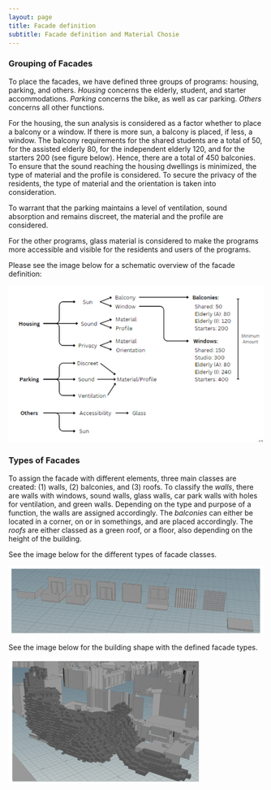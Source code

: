 ```yaml
---
layout: page
title: Facade definition  
subtitle: Facade definition and Material Chosie    
---
```

### Grouping of Facades
To place the facades, we have defined three groups of programs: housing, parking, and others. *Housing* concerns the elderly, student, and starter accommodations. *Parking* concerns the bike, as well as car parking. *Others* concerns all other functions. 

For the housing, the sun analysis  is considered as a factor whether to place a balcony or a window. If there is more sun, a balcony is placed, if less, a window. The balcony requirements for the shared students are a total of 50, for the assisted elderly 80, for the independent elderly 120, and for the starters 200 (see figure below). Hence, there are a total of 450 balconies. To ensure that the sound reaching the housing dwellings is minimized, the type of material and the profile is considered. To secure the privacy of the residents, the type of material and the orientation is taken into consideration. 

To warrant that the parking maintains a level of ventilation, sound absorption and remains discreet, the material and the profile are considered. 

For the other programs, glass material is considered to make the programs more accessible and visible for the residents and users of the programs. 

Please see the image below for a schematic overview of the facade definition:

![Text_test](assets/img/facade_def.png)

### Types of Facades 

To assign the facade with different elements, three main classes are created: (1) walls, (2) balconies, and (3) roofs. To classify the *walls*, there are walls with windows, sound walls, glass walls, car park walls with holes for ventilation, and green walls. Depending on the type and purpose of a function, the walls are assigned accordingly. The *balconies* can either be located in a corner, on or in somethings, and are placed accordingly. The *roofs* are either classed as a green roof, or a floor, also depending on the height of the building. 

See the image below for the different types of facade classes. 

![Text_test](assets/img/overview_facade.png)

See the image below for the building shape with the defined facade types. 

![Text_test](assets/img/buildingwithfacade.png)




